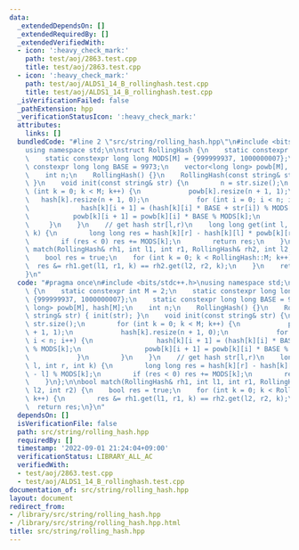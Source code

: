 ```yaml
---
data:
  _extendedDependsOn: []
  _extendedRequiredBy: []
  _extendedVerifiedWith:
  - icon: ':heavy_check_mark:'
    path: test/aoj/2863.test.cpp
    title: test/aoj/2863.test.cpp
  - icon: ':heavy_check_mark:'
    path: test/aoj/ALDS1_14_B_rollinghash.test.cpp
    title: test/aoj/ALDS1_14_B_rollinghash.test.cpp
  _isVerificationFailed: false
  _pathExtension: hpp
  _verificationStatusIcon: ':heavy_check_mark:'
  attributes:
    links: []
  bundledCode: "#line 2 \"src/string/rolling_hash.hpp\"\n#include <bits/stdc++.h>\n\
    using namespace std;\n\nstruct RollingHash {\n    static constexpr int M = 2;\n\
    \    static constexpr long long MODS[M] = {999999937, 1000000007};\n    static\
    \ constexpr long long BASE = 9973;\n    vector<long long> powb[M], hash[M];\n\
    \    int n;\n    RollingHash() {}\n    RollingHash(const string& str) { init(str);\
    \ }\n    void init(const string& str) {\n        n = str.size();\n        for\
    \ (int k = 0; k < M; k++) {\n            powb[k].resize(n + 1, 1);\n         \
    \   hash[k].resize(n + 1, 0);\n            for (int i = 0; i < n; i++) {\n   \
    \             hash[k][i + 1] = (hash[k][i] * BASE + str[i]) % MODS[k];\n     \
    \           powb[k][i + 1] = powb[k][i] * BASE % MODS[k];\n            }\n   \
    \     }\n    }\n    // get hash str[l,r)\n    long long get(int l, int r, int\
    \ k) {\n        long long res = hash[k][r] - hash[k][l] * powb[k][r - l] % MODS[k];\n\
    \        if (res < 0) res += MODS[k];\n        return res;\n    }\n};\n\nbool\
    \ match(RollingHash& rh1, int l1, int r1, RollingHash& rh2, int l2, int r2) {\n\
    \    bool res = true;\n    for (int k = 0; k < RollingHash::M; k++) {\n      \
    \  res &= rh1.get(l1, r1, k) == rh2.get(l2, r2, k);\n    }\n    return res;\n\
    }\n"
  code: "#pragma once\n#include <bits/stdc++.h>\nusing namespace std;\n\nstruct RollingHash\
    \ {\n    static constexpr int M = 2;\n    static constexpr long long MODS[M] =\
    \ {999999937, 1000000007};\n    static constexpr long long BASE = 9973;\n    vector<long\
    \ long> powb[M], hash[M];\n    int n;\n    RollingHash() {}\n    RollingHash(const\
    \ string& str) { init(str); }\n    void init(const string& str) {\n        n =\
    \ str.size();\n        for (int k = 0; k < M; k++) {\n            powb[k].resize(n\
    \ + 1, 1);\n            hash[k].resize(n + 1, 0);\n            for (int i = 0;\
    \ i < n; i++) {\n                hash[k][i + 1] = (hash[k][i] * BASE + str[i])\
    \ % MODS[k];\n                powb[k][i + 1] = powb[k][i] * BASE % MODS[k];\n\
    \            }\n        }\n    }\n    // get hash str[l,r)\n    long long get(int\
    \ l, int r, int k) {\n        long long res = hash[k][r] - hash[k][l] * powb[k][r\
    \ - l] % MODS[k];\n        if (res < 0) res += MODS[k];\n        return res;\n\
    \    }\n};\n\nbool match(RollingHash& rh1, int l1, int r1, RollingHash& rh2, int\
    \ l2, int r2) {\n    bool res = true;\n    for (int k = 0; k < RollingHash::M;\
    \ k++) {\n        res &= rh1.get(l1, r1, k) == rh2.get(l2, r2, k);\n    }\n  \
    \  return res;\n}\n"
  dependsOn: []
  isVerificationFile: false
  path: src/string/rolling_hash.hpp
  requiredBy: []
  timestamp: '2022-09-01 21:24:04+09:00'
  verificationStatus: LIBRARY_ALL_AC
  verifiedWith:
  - test/aoj/2863.test.cpp
  - test/aoj/ALDS1_14_B_rollinghash.test.cpp
documentation_of: src/string/rolling_hash.hpp
layout: document
redirect_from:
- /library/src/string/rolling_hash.hpp
- /library/src/string/rolling_hash.hpp.html
title: src/string/rolling_hash.hpp
---
```

